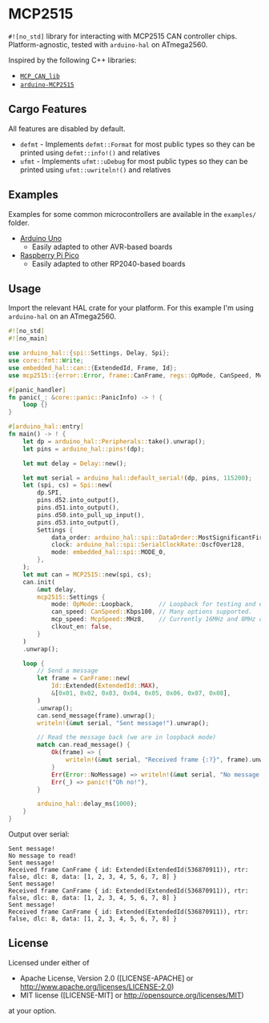 # MCP2515

`#![no_std]` library for interacting with MCP2515 CAN controller chips.
Platform-agnostic, tested with `arduino-hal` on ATmega2560.

Inspired by the following C++ libraries:

- [`MCP_CAN_lib`](https://github.com/coryjfowler/MCP_CAN_lib)
- [`arduino-MCP2515`](https://github.com/autowp/arduino-mcp2515)

## Cargo Features

All features are disabled by default.

- `defmt` - Implements `defmt::Format` for most public types so they can be
  printed using `defmt::info!()` and relatives
- `ufmt` - Implements `ufmt::uDebug` for most public types so they can be
  printed using `ufmt::uwriteln!()` and relatives

## Examples

Examples for some common microcontrollers are available in the `examples/`
folder.

- [Arduino Uno](./examples/arduino/)
  - Easily adapted to other AVR-based boards
- [Raspberry Pi Pico](./examples/rp-pico/)
  - Easily adapted to other RP2040-based boards

## Usage

Import the relevant HAL crate for your platform. For this example I'm using
`arduino-hal` on an ATmega2560.

```rs
#![no_std]
#![no_main]

use arduino_hal::{spi::Settings, Delay, Spi};
use core::fmt::Write;
use embedded_hal::can::{ExtendedId, Frame, Id};
use mcp2515::{error::Error, frame::CanFrame, regs::OpMode, CanSpeed, McpSpeed, MCP2515};

#[panic_handler]
fn panic(_: &core::panic::PanicInfo) -> ! {
    loop {}
}

#[arduino_hal::entry]
fn main() -> ! {
    let dp = arduino_hal::Peripherals::take().unwrap();
    let pins = arduino_hal::pins!(dp);

    let mut delay = Delay::new();

    let mut serial = arduino_hal::default_serial!(dp, pins, 115200);
    let (spi, cs) = Spi::new(
        dp.SPI,
        pins.d52.into_output(),
        pins.d51.into_output(),
        pins.d50.into_pull_up_input(),
        pins.d53.into_output(),
        Settings {
            data_order: arduino_hal::spi::DataOrder::MostSignificantFirst,
            clock: arduino_hal::spi::SerialClockRate::OscfOver128,
            mode: embedded_hal::spi::MODE_0,
        },
    );
    let mut can = MCP2515::new(spi, cs);
    can.init(
        &mut delay,
        mcp2515::Settings {
            mode: OpMode::Loopback,       // Loopback for testing and example
            can_speed: CanSpeed::Kbps100, // Many options supported.
            mcp_speed: McpSpeed::MHz8,    // Currently 16MHz and 8MHz chips are supported.
            clkout_en: false,
        }
    )
    .unwrap();

    loop {
        // Send a message
        let frame = CanFrame::new(
            Id::Extended(ExtendedId::MAX),
            &[0x01, 0x02, 0x03, 0x04, 0x05, 0x06, 0x07, 0x08],
        )
        .unwrap();
        can.send_message(frame).unwrap();
        writeln!(&mut serial, "Sent message!").unwrap();

        // Read the message back (we are in loopback mode)
        match can.read_message() {
            Ok(frame) => {
                writeln!(&mut serial, "Received frame {:?}", frame).unwrap();
            }
            Err(Error::NoMessage) => writeln!(&mut serial, "No message to read!").unwrap(),
            Err(_) => panic!("Oh no!"),
        }

        arduino_hal::delay_ms(1000);
    }
}
```

Output over serial:

```text
Sent message!
No message to read!
Sent message!
Received frame CanFrame { id: Extended(ExtendedId(536870911)), rtr: false, dlc: 8, data: [1, 2, 3, 4, 5, 6, 7, 8] }
Sent message!
Received frame CanFrame { id: Extended(ExtendedId(536870911)), rtr: false, dlc: 8, data: [1, 2, 3, 4, 5, 6, 7, 8] }
Sent message!
Received frame CanFrame { id: Extended(ExtendedId(536870911)), rtr: false, dlc: 8, data: [1, 2, 3, 4, 5, 6, 7, 8] }
```

## License

Licensed under either of

- Apache License, Version 2.0 ([LICENSE-APACHE] or
  <http://www.apache.org/licenses/LICENSE-2.0>)
- MIT license ([LICENSE-MIT] or <http://opensource.org/licenses/MIT>)

at your option.
